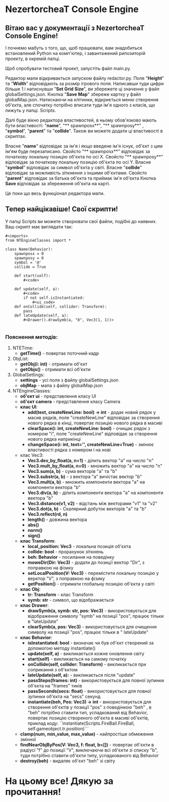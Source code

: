 # NezertorcheaT Console Engine

## Вітаю вас у документації з NezertorcheaT Console Engine!

І почнемо мабуть з того, що, щоб працювати, вам знадобиться встановлений Python на комп'ютер, і завантажений рипозиторій
проекту, в окремій папці.

Щоб спробувати тестовий проект, запустіть файл main.py.

Редактор мапи відкривається запуском файлу redactor.py.
Поля "**Height**" та "**Width**" відповідають за розмір ігрового поля.
Написавши туди цифри більше 1 і натиснувши "**Set Grid Size**", ви збережете ці значення у файл globalSettings.json.
Кнопка "**Save Map**" збереже картку у файл globalMap.json.
Натискаючи на клітинки, відкриється меню створення об'єкта, але спочатку потрібно вписати туди ім'я одного з класів, що лижуть у папці.
Scripts.

Далі буде вікно редактора властивостей, в ньому обов'язково мають бути властивості: "**name**", "** spawnposx**", "** spawnposy**"
, "**symbol**", "**parent**"
та "**collide**". Також ви можете додати ці властивості в скриптах.

Власне "**name**" відповідає за ім'я і якщо введене ім'я існує, об'єкт з цим ім'ям буде перезаписано.
Свойсто "** spawnposx**" відповідає за початкову локальну позицію об'єкта по осі X.
Свойсто "** spawnposy**" відповідає за початкову локальну позицію об'єкта по осі Y.
Власне "**symbol**" відповідає за символ об'єкта у світі.
Власне "**collide**" відповідає за можливість зіткнення з іншими об'єктами.
Свойсто "**parent**" відповідає за батька об'єкта та приймає ім'я об'єкта
Кнопка **Save** відповідає за збереження об'єкта на карті.

Це поки що весь функціонал редактора мапи.

## Тепер найцікавіше! Свої скрипти!

У папці Scripts ви можете створювати свої файли, подібні до наявних. Ваш скрипт має виглядати так:

````
#<imports>
from NTEngineClasses import *

class Name(Behavior):
    spawnposx = 0
    spawnposy = 0
    symbol = '@'
    collide = True

    def start(self):
        #<code>
    
    def update(self, a):
        #<code>
        if not self.isInstantiated:
            #<ui_code>
    def onCollide(self, collider: Transform):
        pass
    def lateUpdate(self, a):
        #<Drawer().drawSymb(a, "8", Vec3(1, 1))>
        
````

### Пояснення методів:

1. NTETime:
    - **getTime()** - повертає поточний кадр
2. ObjList:
    - **getObj(i: int)** - отримати об'єкт
    - **getObjs()** - отримати всі об'єкти
3. GlobalSettings:
    - **settings** - усі поля з файлу globalSettings.json
    - **objMap** - мапа з файлу globalMap.json
4. NTEngineClasses:
    - **об'єкт ui** - представлення класу UI
    - **об'єкт camera** - представлення класу Camera
    - **клас UI**:
        - **add(text, createNewLine: bool) -> int** - додає новий рядок у масив рядків, поле "createNewLine"
          відповідає за створення нового рядка в кінці, повертає позицію нового рядка в масиві
        - **clearSpace(i: int, createNewLine: bool)** - очищає рядок з номером "i", поле "createNewLine" відповідає за
          створення нового рядка наприкінці
        - **changeSpace(i: int, text='', createNewLine=True)** - змінює властивості рядка з номером i на нові
    - клас Vec3:
        - **Vec3.dev_by_float(a, n=1)** - ділить вектор "a" на число "n"
        - **Vec3.mult_by_float(a, n=0)** - множить вектор "a" на число "n"
        - **Vec3.sum(a, b)** - сума векторів "a" та "b"
        - **Vec3.substr(a, b)** - з вектора "a" вичістає вектор "b"
        - **Vec3.mult(a, b)** - множить компоненти вектора "a" на компоненти вектора "b"
        - **Vec3.div(a, b)** - ділить компоненти вектора "a" на компоненти вектора "b"
        - **Vec3.distance(v1, v2)** - відстань між векторами "v1" та "v2"
        - **Vec3.dot(a, b)** - Скалярний добуток векторів "a" та "b"
        - **Vec3.reflect(rd, n)**
        - **length()** - довжина вектора
        - **abs()**
        - **norm()**
        - **sign()**
    - **клас Transform**:
        - **local_position: Vec3** - локальна позиція об'єкта
        - **collide: bool** - прорахунок зіткнень
        - **beh: Behavior** - посилання на поведінку
        - **moweDir(Dir: Vec3)** - додати до позиції вектор "Dir", з поправкою на фізику
        - **setLocalPosition(V: Vec3)** - перемістити локальну позицію у верктор "V", з поправкою на фізику
        - **getPosition()** - отримати глобальну позицію об'єкта у світі
    - **клас Obj**:
        - **tr: Transform** - клас Transform
        - **symb: str** - символ, що відображається
    - **клас Drawer**:
        - **drawSymb(a, symb: str, pos: Vec3)** - використовується для відображення символу "symb" на позиції "pos", працює
          тільки в "lateUpdate"
        - **clearSymb(a, pos: Vec3)** - використовується для очищення символу на позиції "pos", працює тільки в "
          lateUpdate"
    - **клас Behavior**:
        - **isInstantiated: bool** - визначає чи був об'єкт створений за допомогою методу instantiate()
        - **update(self, a)** - викликається кожне оновлення світу
        - **start(self)** - викликається на самому початку
        - **onCollide(self, collider: Transform)** - викликається при соприкання з об'єктом
        - **lateUpdate(self, a):** - викликається після "update"
        - **passSteps(frames: int)** - використовується для повної зупинки об'єкта на "frames" тиків
        - **passSeconds(secs: float)** - використовується для повної зупинки об'єкта на "secs" секунд
        - **instantiate(beh, Pos: Vec3) -> int** - використовується для створення об'єктів у позиції "pos" з поведінкою "beh"
          , в "beh" потрібно ставити тип, успадкований від Behavior, повертає позицію створеного об'єкта в масиві
          об'єктів, приклад коду: ``instantiate(Scripts.FireBall.FireBall, self.gameobject.tr.position)```
    - **clamp(num, min_value, max_value)** - найпростіше обмеження змінної
    - **findNearObjByPos(V: Vec3, f: float, b=[])** - повертає об'єкти в радіусі "f" до позиції "V", виключаючи всі
      об'єкти зі списку "b", туди потрібно ставити об'єкти типу, успадкованого від Behavior
    - **destroy(beh)** - видаляє об'єкт "beh" зі світу

# На цьому все! Дякую за прочитання!
